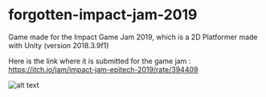 # forgotten-impact-jam-2019
Game made for the Impact Game Jam 2019, which is a 2D Platformer made with Unity (version 2018.3.9f1)

Here is the link where it is submitted for the game jam : https://itch.io/jam/impact-jam-epitech-2019/rate/394409

![alt text](https://raw.githubusercontent.com/plaqueminier/forgotten-impact-jam/master/presentation-pic/forgotten-dash.png)
